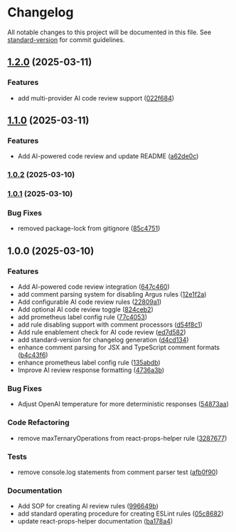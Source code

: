 # Changelog

All notable changes to this project will be documented in this file. See [standard-version](https://github.com/conventional-changelog/standard-version) for commit guidelines.

## [1.2.0](https://github.com/team-avesta/argus-ai-code-review/compare/v1.1.0...v1.2.0) (2025-03-11)

### Features

- add multi-provider AI code review support ([022f684](https://github.com/team-avesta/argus-ai-code-review/commit/022f6848dd2471e5ce7ef76f765d936408783af5))

## [1.1.0](https://github.com/team-avesta/argus-ai-code-review/compare/v1.0.2...v1.1.0) (2025-03-11)

### Features

- Add AI-powered code review and update README ([a62de0c](https://github.com/team-avesta/argus-ai-code-review/commit/a62de0cc8f45b3c0f123b21981bd3236a2434256))

### [1.0.2](https://github.com/team-avesta/argus-ai-code-review/compare/v1.0.1...v1.0.2) (2025-03-10)

### [1.0.1](https://github.com/team-avesta/argus-ai-code-review/compare/v1.0.0...v1.0.1) (2025-03-10)

### Bug Fixes

- removed package-lock from gitignore ([85c4751](https://github.com/team-avesta/argus-ai-code-review/commit/85c4751f361f4278e8161ab93c5986ab64d7a0aa))

## 1.0.0 (2025-03-10)

### Features

- Add AI-powered code review integration ([647c460](https://github.com/team-avesta/argus-ai-code-review/commit/647c460e5a3a50d7475852499776d45dc0660a08))
- add comment parsing system for disabling Argus rules ([12e1f2a](https://github.com/team-avesta/argus-ai-code-review/commit/12e1f2ab5a07bbddedb90ddbb3dce457c34e3d77))
- Add configurable AI code review rules ([22809a1](https://github.com/team-avesta/argus-ai-code-review/commit/22809a15fce3e5673fc5bcf9624223c656acb107))
- Add optional AI code review toggle ([824ceb2](https://github.com/team-avesta/argus-ai-code-review/commit/824ceb216688c60a00bbdcb477d0aca53d9a1897))
- add prometheus label config rule ([77c4053](https://github.com/team-avesta/argus-ai-code-review/commit/77c4053e764d1531f1018fff99841928622e5c4f))
- add rule disabling support with comment processors ([d54f8c1](https://github.com/team-avesta/argus-ai-code-review/commit/d54f8c15682eb77b3b60ca77a4ea3ba7d904c7b6))
- Add rule enablement check for AI code review ([ed7d582](https://github.com/team-avesta/argus-ai-code-review/commit/ed7d582914b03c3ae9e9a2d9d021fa505a54db68))
- add standard-version for changelog generation ([d4cd134](https://github.com/team-avesta/argus-ai-code-review/commit/d4cd13487befcbd6de692588911fb08b06be1f6e))
- enhance comment parsing for JSX and TypeScript comment formats ([b4c43f6](https://github.com/team-avesta/argus-ai-code-review/commit/b4c43f6438c9a9b92770ddb89594bfa0476b010e))
- enhance prometheus label config rule ([135abdb](https://github.com/team-avesta/argus-ai-code-review/commit/135abdb5770fc361d7fca78c941337fb6ec652f6))
- Improve AI review response formatting ([4736a3b](https://github.com/team-avesta/argus-ai-code-review/commit/4736a3b654b08a6147b4b198b4cccb45145415aa))

### Bug Fixes

- Adjust OpenAI temperature for more deterministic responses ([54873aa](https://github.com/team-avesta/argus-ai-code-review/commit/54873aa7df8a9ce3f839512dfce4466f619f2611))

### Code Refactoring

- remove maxTernaryOperations from react-props-helper rule ([3287677](https://github.com/team-avesta/argus-ai-code-review/commit/328767777e4e818313c96a67f5c8bbb43b10dcc0))

### Tests

- remove console.log statements from comment parser test ([afb0f90](https://github.com/team-avesta/argus-ai-code-review/commit/afb0f90a8d9918ede02e43ade1829f2931a2862c))

### Documentation

- Add SOP for creating AI review rules ([996649b](https://github.com/team-avesta/argus-ai-code-review/commit/996649b49fa4212313df1031d9a9543916a6cb14))
- add standard operating procedure for creating ESLint rules ([05c8682](https://github.com/team-avesta/argus-ai-code-review/commit/05c8682a2747cb20c9dee06d5c4ee58bdf8d82f7))
- update react-props-helper documentation ([ba178a4](https://github.com/team-avesta/argus-ai-code-review/commit/ba178a4dce121d244668fd1728088a6e98655d29))
